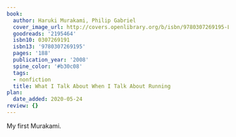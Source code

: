 ```yaml
---
book:
  author: Haruki Murakami, Philip Gabriel
  cover_image_url: http://covers.openlibrary.org/b/isbn/9780307269195-L.jpg
  goodreads: '2195464'
  isbn10: 0307269191
  isbn13: '9780307269195'
  pages: '188'
  publication_year: '2008'
  spine_color: '#b30c08'
  tags:
  - nonfiction
  title: What I Talk About When I Talk About Running
plan:
  date_added: 2020-05-24
review: {}
---
```


My first Murakami.
